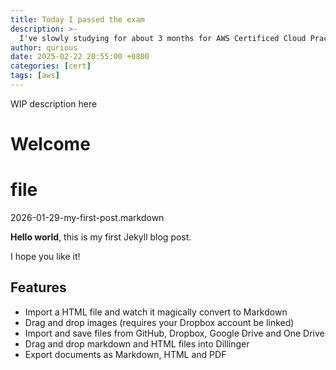 ```yaml
---
title: Today I passed the exam
description: >-
  I've slowly studying for about 3 months for AWS Certificed Cloud Practioner CLF-C02 exam.
author: qurious
date: 2025-02-22 20:55:00 +0800
categories: [cert]
tags: [aws]
---
```


WIP
description here





# Welcome

# file
2026-01-29-my-first-post.markdown

**Hello world**, this is my first Jekyll blog post.

I hope you like it!

## Features

- Import a HTML file and watch it magically convert to Markdown
- Drag and drop images (requires your Dropbox account be linked)
- Import and save files from GitHub, Dropbox, Google Drive and One Drive
- Drag and drop markdown and HTML files into Dillinger
- Export documents as Markdown, HTML and PDF
